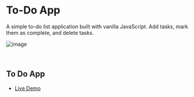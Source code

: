 # To-Do App
A simple to-do list application built with vanilla JavaScript. Add tasks, mark them as complete, and delete tasks.

![image](https://user-images.githubusercontent.com/102941591/195545182-0afe5578-8b0c-4b0a-9582-1820195a5ab9.png)

<br/>

## To Do App 
- [Live Demo](https://mohamed-khaled-todo.netlify.app/)

